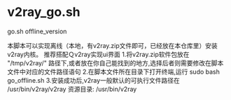 # v2ray_go.sh
go.sh offline_version

本脚本可以实现离线（本地，有v2ray.zip文件即可，已经放在本仓库里）安装v2ray内核。
推荐搭配Ｑv2ray实现ui界面
1.将v2ray.zip软件包放在 "/tmp/v2ray/"  路径下,或者放在你自己能找到的地方,选择后者则需要修改在脚本文件中对应的文件路径语句
2.在脚本文件所在目录下打开终端,运行 sudo bash go_offline.sh
3.安装成功后,v2ray一般默认的可执行文件路径在 /usr/bin/v2ray/v2ray  资源目录: /usr/bin/v2ray 

